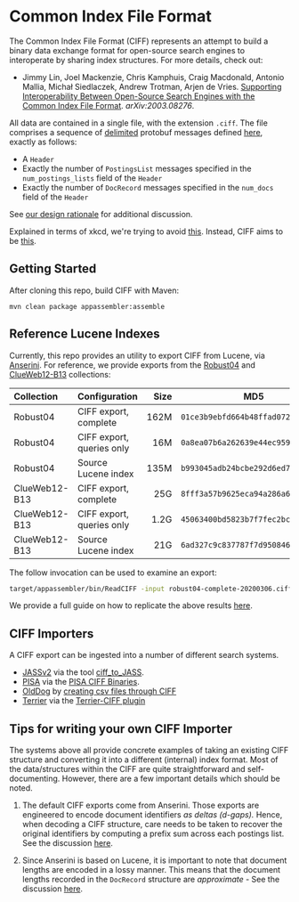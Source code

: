 # Common Index File Format

The Common Index File Format (CIFF) represents an attempt to build a binary data exchange format for open-source search engines to interoperate by sharing index structures.
For more details, check out:

+ Jimmy Lin, Joel Mackenzie, Chris Kamphuis, Craig Macdonald, Antonio Mallia, Michał Siedlaczek, Andrew Trotman, Arjen de Vries. [Supporting Interoperability Between Open-Source Search Engines with the Common Index File Format](https://arxiv.org/abs/2003.08276). _arXiv:2003.08276_.

All data are contained in a single file, with the extension `.ciff`.
The file comprises a sequence of [delimited](https://developers.google.com/protocol-buffers/docs/techniques) protobuf messages defined [here](src/main/protobuf/CommonIndexFileFormat.proto), exactly as follows:

+ A `Header`
+ Exactly the number of `PostingsList` messages specified in the `num_postings_lists` field of the `Header`
+ Exactly the number of `DocRecord` messages specified in the `num_docs` field of the `Header`

See [our design rationale](design-rationale.md) for additional discussion.

Explained in terms of xkcd, we're trying to avoid [this](https://xkcd.com/927/).
Instead, CIFF aims to be [this](https://xkcd.com/1406/).

## Getting Started

After cloning this repo, build CIFF with Maven:

```
mvn clean package appassembler:assemble
```

## Reference Lucene Indexes

Currently, this repo provides an utility to export CIFF from Lucene, via [Anserini](http://anserini.io/).
For reference, we provide exports from the [Robust04](https://github.com/castorini/anserini/blob/master/docs/regressions-robust04.md) and [ClueWeb12-B13](https://github.com/castorini/anserini/blob/master/docs/regressions-cw12b13.md) collections:

| Collection | Configuration | Size | MD5 | Download |
|:-----------|:--------------|-----:|-----|:---------|
| Robust04   | CIFF export, complete | 162M | `01ce3b9ebfd664b48ffad072fbcae076` | [[Dropbox]](https://www.dropbox.com/s/rph6udiqs2k7bfo/robust04-complete-20200306.ciff.gz?dl=0) |
| Robust04   | CIFF export, queries only | 16M | `0a8ea07b6a262639e44ec959c4f53d44` | [[Dropbox]](https://www.dropbox.com/s/02i308p4fe2bqh6/robust04-queries-20200306.ciff.gz?dl=0) | [[Dropbox]]
| Robust04   | Source Lucene index | 135M | `b993045adb24bcbe292d6ed73d5d47b6` | [[Dropbox]](https://www.dropbox.com/s/omh95m1pe5gwhaj/lucene-index-ciff.robust04.20200306.tar.gz?dl=0)
| ClueWeb12-B13   | CIFF export, complete | 25G | `8fff3a57b9625eca94a286a61062ac82` | [[Dropbox]](https://www.dropbox.com/s/nbxpieqqp5z737h/cw12b-complete-20200309.ciff.gz?dl=0)
| ClueWeb12-B13   | CIFF export, queries only | 1.2G | `45063400bd5823b7f7fec2bc5cbb2d36` | [[Dropbox]](https://www.dropbox.com/s/bx82uwx2mdzm8jy/cw12b-queries-20200309.ciff.gz?dl=0)
| ClueWeb12-B13 | Source Lucene index |21G | `6ad327c9c837787f7d9508462e5aa822` | [[Dropbox]](https://www.dropbox.com/s/33lnfrbvr88b999/lucene-index-ciff.cw12b.20200309.tar.gz?dl=0)

The follow invocation can be used to examine an export:

```bash
target/appassembler/bin/ReadCIFF -input robust04-complete-20200306.ciff.gz
```

We provide a full guide on how to replicate the above results [here](anserini-export-guide.md).

## CIFF Importers

A CIFF export can be ingested into a number of different search systems.

+ [JASSv2](https://github.com/andrewtrotman/JASSv2) via the tool [ciff_to_JASS](https://github.com/andrewtrotman/JASSv2/tree/master/tools).
+ [PISA](https://github.com/pisa-engine/pisa) via the [PISA CIFF Binaries](https://github.com/pisa-engine/ciff).
+ [OldDog](https://github.com/chriskamphuis/olddog) by [creating csv files through CIFF](https://github.com/Chriskamphuis/olddog/blob/master/src/main/java/nl/ru/convert/CiffToCsv.java)
+ [Terrier](http://terrier.org) via the [Terrier-CIFF plugin](https://github.com/terrierteam/terrier-ciff)

##  Tips for writing your own CIFF Importer

The systems above all provide concrete examples of taking an existing CIFF structure and converting it into a different (internal) index format.
Most of the data/structures within the CIFF are quite straightforward and self-documenting. However, there are a few important details which
should be noted.

1. The default CIFF exports come from Anserini. Those exports are engineered to encode document identifiers *as deltas (d-gaps).* Hence, when decoding a CIFF structure, care needs to be taken to recover the original identifiers by computing a prefix sum across each postings list. See the discussion [here](https://github.com/osirrc/ciff/issues/19).

2. Since Anserini is based on Lucene, it is important to note that document lengths are encoded in a lossy manner. This means that the document lengths recorded in the `DocRecord` structure are *approximate* - See the discussion [here](https://github.com/osirrc/ciff/issues/21).
